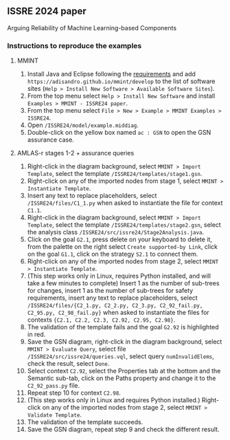 ## ISSRE 2024 paper

Arguing Reliability of Machine Learning-based Components

### Instructions to reproduce the examples

1. MMINT
    1. Install Java and Eclipse following the [requirements](/README.md#requirements) and add `https://adisandro.github.io/mmint/develop` to the list of software sites (`Help > Install New Software > Available Software Sites`).
    2. From the top menu select `Help > Install New Software` and install `Examples > MMINT - ISSRE24 paper`.
    3. From the top menu select `File > New > Example > MMINT Examples > ISSRE24`.
    4. Open `/ISSRE24/model/example.middiag`.
    5. Double-click on the yellow box named `ac : GSN` to open the GSN assurance case.

2. AMLAS-r stages 1-2 + assurance queries
    1. Right-click in the diagram background, select `MMINT > Import Template`, select the template `/ISSRE24/templates/stage1.gsn`.
    2. Right-click on any of the imported nodes from stage 1, select `MMINT > Instantiate Template`.
    3. Insert any text to replace placeholders, select `/ISSRE24/files/C1_1.py` when asked to instantiate the file for context `C1.1`.
    4. Right-click in the diagram background, select `MMINT > Import Template`, select the template `/ISSRE24/templates/stage2.gsn`, select the analysis class `/ISSRE24/src/issre24/Stage2Analysis.java`.
    5. Click on the goal `G2.1`, press delete on your keyboard to delete it, from the palette on the right select `Create supported-by Link`, click on the goal `G1.1`, click on the strategy `S2.1` to connect them.
    6. Right-click on any of the imported nodes from stage 2, select `MMINT > Instantiate Template`.
    7. (This step works only in Linux, requires Python installed, and will take a few minutes to complete) Insert 1 as the number of sub-trees for changes, insert 1 as the number of sub-trees for safety requirements, insert any text to replace placeholders, select `/ISSRE24/files/{C2_1.py, C2_2.py, C2_3.py, C2_92_fail.py, C2_95.py, C2_98_fail.py}` when asked to instantiate the files for contexts `{C2.1, C2.2, C2.3, C2.92, C2.95, C2.98}`.
    8. The validation of the template fails and the goal `G2.92` is highlighted in red.
    9. Save the GSN diagram, right-click in the diagram background, select `MMINT > Evaluate Query`, select file `/ISSRE24/src/issre24/queries.vql`, select query `numInvalidElems`, check the result, select `Done`.
    10. Select context `C2.92`, select the Properties tab at the bottom and the Semantic sub-tab, click on the Paths property and change it to the `C2_92_pass.py` file.
    11. Repeat step 10 for context `C2.98`.
    12. (This step works only in Linux and requires Python installed.) Right-click on any of the imported nodes from stage 2, select `MMINT > Validate Template`.
    13. The validation of the template succeeds.
    14. Save the GSN diagram, repeat step 9 and check the different result.
